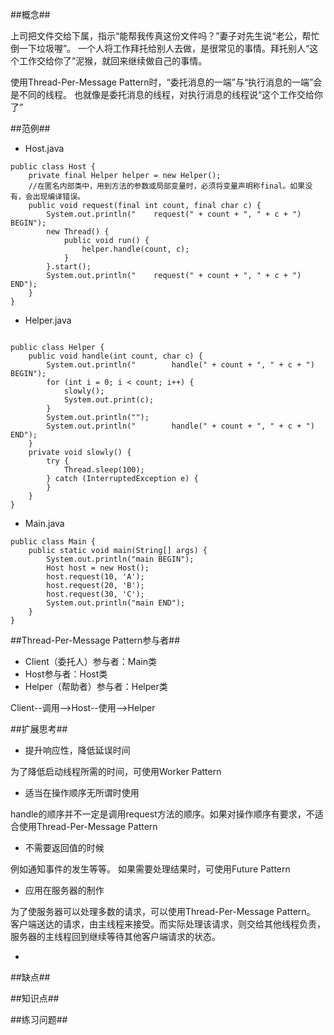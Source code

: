 ##概念##

上司把文件交给下属，指示“能帮我传真这份文件吗？”妻子对先生说“老公，帮忙倒一下垃圾喔”。
一个人将工作拜托给别人去做，是很常见的事情。拜托别人“这个工作交给你了”泥猴，就回来继续做自己的事情。

使用Thread-Per-Message Pattern时，“委托消息的一端”与“执行消息的一端”会是不同的线程。
也就像是委托消息的线程，对执行消息的线程说“这个工作交给你了”


##范例##

- Host.java

```
public class Host {
    private final Helper helper = new Helper();
    //在匿名内部类中，用到方法的参数或局部变量时，必须将变量声明称final。如果没有，会出现编译错误。
    public void request(final int count, final char c) {
        System.out.println("    request(" + count + ", " + c + ") BEGIN");
        new Thread() {
            public void run() {
                helper.handle(count, c);
            }
        }.start();
        System.out.println("    request(" + count + ", " + c + ") END");
    }
}

```

- Helper.java

```

public class Helper {
    public void handle(int count, char c) {
        System.out.println("        handle(" + count + ", " + c + ") BEGIN");
        for (int i = 0; i < count; i++) {
            slowly();
            System.out.print(c);
        }
        System.out.println("");
        System.out.println("        handle(" + count + ", " + c + ") END");
    }
    private void slowly() {
        try {
            Thread.sleep(100);
        } catch (InterruptedException e) {
        }
    }
}

```

- Main.java

```
public class Main {
    public static void main(String[] args) {
        System.out.println("main BEGIN");
        Host host = new Host();
        host.request(10, 'A');
        host.request(20, 'B');
        host.request(30, 'C');
        System.out.println("main END");
    }
}

```

##Thread-Per-Message Pattern参与者##

- Client（委托人）参与者：Main类
- Host参与者：Host类
- Helper（帮助者）参与者：Helper类

Client--调用-->Host--使用-->Helper


##扩展思考##

- 提升响应性，降低延误时间

为了降低启动线程所需的时间，可使用Worker Pattern


- 适当在操作顺序无所谓时使用

handle的顺序并不一定是调用request方法的顺序。如果对操作顺序有要求，不适合使用Thread-Per-Message Pattern

- 不需要返回值的时候

例如通知事件的发生等等。
如果需要处理结果时，可使用Future Pattern

- 应用在服务器的制作

为了使服务器可以处理多数的请求，可以使用Thread-Per-Message Pattern。
客户端送达的请求，由主线程来接受。而实际处理该请求，则交给其他线程负责，服务器的主线程回到继续等待其他客户端请求的状态。


- 

##缺点##


##知识点##


##练习问题##